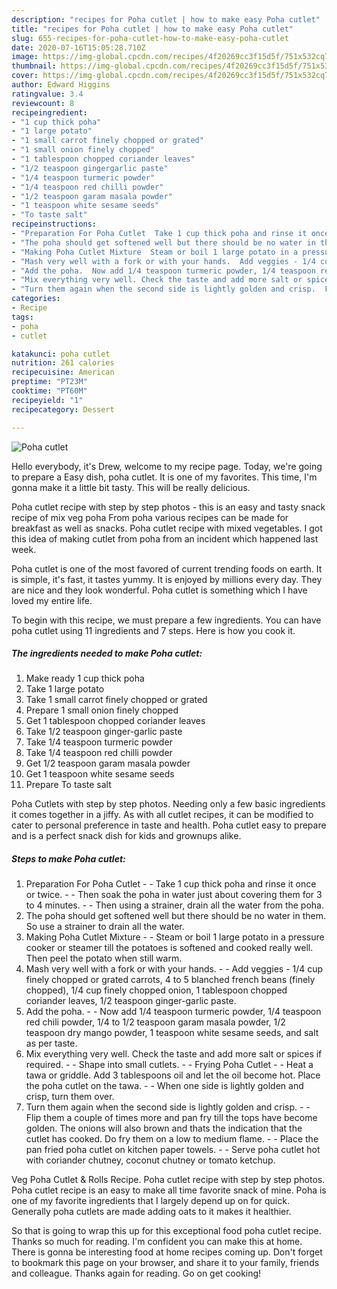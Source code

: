 ```yaml
---
description: "recipes for Poha cutlet | how to make easy Poha cutlet"
title: "recipes for Poha cutlet | how to make easy Poha cutlet"
slug: 655-recipes-for-poha-cutlet-how-to-make-easy-poha-cutlet
date: 2020-07-16T15:05:28.710Z
image: https://img-global.cpcdn.com/recipes/4f20269cc3f15d5f/751x532cq70/poha-cutlet-recipe-main-photo.jpg
thumbnail: https://img-global.cpcdn.com/recipes/4f20269cc3f15d5f/751x532cq70/poha-cutlet-recipe-main-photo.jpg
cover: https://img-global.cpcdn.com/recipes/4f20269cc3f15d5f/751x532cq70/poha-cutlet-recipe-main-photo.jpg
author: Edward Higgins
ratingvalue: 3.4
reviewcount: 8
recipeingredient:
- "1 cup thick poha"
- "1 large potato"
- "1 small carrot finely chopped or grated"
- "1 small onion finely chopped"
- "1 tablespoon chopped coriander leaves"
- "1/2 teaspoon gingergarlic paste"
- "1/4 teaspoon turmeric powder"
- "1/4 teaspoon red chilli powder"
- "1/2 teaspoon garam masala powder"
- "1 teaspoon white sesame seeds"
- "To taste salt"
recipeinstructions:
- "Preparation For Poha Cutlet  Take 1 cup thick poha and rinse it once or twice.  Then soak the poha in water just about covering them for 3 to 4 minutes.  Then using a strainer, drain all the water from the poha."
- "The poha should get softened well but there should be no water in them. So use a strainer to drain all the water."
- "Making Poha Cutlet Mixture  Steam or boil 1 large potato in a pressure cooker or steamer till the potatoes is softened and cooked really well. Then peel the potato when still warm."
- "Mash very well with a fork or with your hands.  Add veggies - 1/4 cup finely chopped or grated carrots, 4 to 5 blanched french beans (finely chopped), 1/4 cup finely chopped onion, 1 tablespoon chopped coriander leaves, 1/2 teaspoon ginger-garlic paste."
- "Add the poha.  Now add 1/4 teaspoon turmeric powder, 1/4 teaspoon red chili powder, 1/4 to 1/2 teaspoon garam masala powder, 1/2 teaspoon dry mango powder, 1 teaspoon white sesame seeds, and salt as per taste."
- "Mix everything very well. Check the taste and add more salt or spices if required.  Shape into small cutlets.  Frying Poha Cutlet  Heat a tawa or griddle. Add 3 tablespoons oil and let the oil become hot. Place the poha cutlet on the tawa.  When one side is lightly golden and crisp, turn them over."
- "Turn them again when the second side is lightly golden and crisp.  Flip them a couple of times more and pan fry till the tops have become golden. The onions will also brown and thats the indication that the cutlet has cooked. Do fry them on a low to medium flame.  Place the pan fried poha cutlet on kitchen paper towels.  Serve poha cutlet hot with coriander chutney, coconut chutney or tomato ketchup."
categories:
- Recipe
tags:
- poha
- cutlet

katakunci: poha cutlet 
nutrition: 261 calories
recipecuisine: American
preptime: "PT23M"
cooktime: "PT60M"
recipeyield: "1"
recipecategory: Dessert

---
```



![Poha cutlet](https://img-global.cpcdn.com/recipes/4f20269cc3f15d5f/751x532cq70/poha-cutlet-recipe-main-photo.jpg)

Hello everybody, it's Drew, welcome to my recipe page. Today, we're going to prepare a Easy dish, poha cutlet. It is one of my favorites. This time, I'm gonna make it a little bit tasty. This will be really delicious.

Poha cutlet recipe with step by step photos - this is an easy and tasty snack recipe of mix veg poha From poha various recipes can be made for breakfast as well as snacks. Poha cutlet recipe with mixed vegetables. I got this idea of making cutlet from poha from an incident which happened last week.

Poha cutlet is one of the most favored of current trending foods on earth. It is simple, it's fast, it tastes yummy. It is enjoyed by millions every day. They are nice and they look wonderful. Poha cutlet is something which I have loved my entire life.


To begin with this recipe, we must prepare a few ingredients. You can have poha cutlet using 11 ingredients and 7 steps. Here is how you cook it.

<!--inarticleads1-->

##### The ingredients needed to make Poha cutlet:

1. Make ready 1 cup thick poha
1. Take 1 large potato
1. Take 1 small carrot finely chopped or grated
1. Prepare 1 small onion finely chopped
1. Get 1 tablespoon chopped coriander leaves
1. Take 1/2 teaspoon ginger-garlic paste
1. Take 1/4 teaspoon turmeric powder
1. Take 1/4 teaspoon red chilli powder
1. Get 1/2 teaspoon garam masala powder
1. Get 1 teaspoon white sesame seeds
1. Prepare To taste salt


Poha Cutlets with step by step photos. Needing only a few basic ingredients it comes together in a jiffy. As with all cutlet recipes, it can be modified to cater to personal preference in taste and health. Poha cutlet easy to prepare and is a perfect snack dish for kids and grownups alike. 

<!--inarticleads2-->

##### Steps to make Poha cutlet:

1. Preparation For Poha Cutlet -  - Take 1 cup thick poha and rinse it once or twice. -  - Then soak the poha in water just about covering them for 3 to 4 minutes. -  - Then using a strainer, drain all the water from the poha.
1. The poha should get softened well but there should be no water in them. So use a strainer to drain all the water.
1. Making Poha Cutlet Mixture -  - Steam or boil 1 large potato in a pressure cooker or steamer till the potatoes is softened and cooked really well. Then peel the potato when still warm.
1. Mash very well with a fork or with your hands. -  - Add veggies - 1/4 cup finely chopped or grated carrots, 4 to 5 blanched french beans (finely chopped), 1/4 cup finely chopped onion, 1 tablespoon chopped coriander leaves, 1/2 teaspoon ginger-garlic paste.
1. Add the poha. -  - Now add 1/4 teaspoon turmeric powder, 1/4 teaspoon red chili powder, 1/4 to 1/2 teaspoon garam masala powder, 1/2 teaspoon dry mango powder, 1 teaspoon white sesame seeds, and salt as per taste.
1. Mix everything very well. Check the taste and add more salt or spices if required. -  - Shape into small cutlets. -  - Frying Poha Cutlet -  - Heat a tawa or griddle. Add 3 tablespoons oil and let the oil become hot. Place the poha cutlet on the tawa. -  - When one side is lightly golden and crisp, turn them over.
1. Turn them again when the second side is lightly golden and crisp. -  - Flip them a couple of times more and pan fry till the tops have become golden. The onions will also brown and thats the indication that the cutlet has cooked. Do fry them on a low to medium flame. -  - Place the pan fried poha cutlet on kitchen paper towels. -  - Serve poha cutlet hot with coriander chutney, coconut chutney or tomato ketchup.


Veg Poha Cutlet &amp; Rolls Recipe. Poha cutlet recipe with step by step photos. Poha cutlet recipe is an easy to make all time favorite snack of mine. Poha is one of my favorite ingredients that I largely depend up on for quick. Generally poha cutlets are made adding oats to it makes it healthier. 

So that is going to wrap this up for this exceptional food poha cutlet recipe. Thanks so much for reading. I'm confident you can make this at home. There is gonna be interesting food at home recipes coming up. Don't forget to bookmark this page on your browser, and share it to your family, friends and colleague. Thanks again for reading. Go on get cooking!
